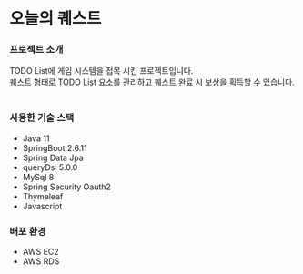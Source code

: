 # 오늘의 퀘스트

### 프로젝트 소개
TODO List에 게임 시스템을 접목 시킨 프로젝트입니다.   
퀘스트 형태로 TODO List 요소를 관리하고 퀘스트 완료 시 보상을 획득할 수 있습니다.
<br><br>

### 사용한 기술 스택
- Java 11
- SpringBoot 2.6.11
- Spring Data Jpa
- queryDsl 5.0.0
- MySql 8
- Spring Security Oauth2
- Thymeleaf
- Javascript


### 배포 환경
- AWS EC2
- AWS RDS
